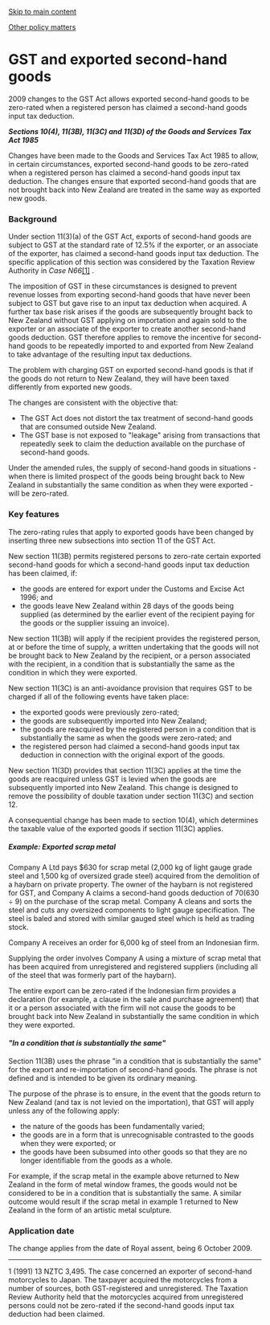 [Skip to main content](#main-content-tt)

[Other policy matters](/new-legislation/act-articles/2009-34/other-policy-matters "Other policy matters")

GST and exported second-hand goods
==================================

2009 changes to the GST Act allows exported second-hand goods to be zero-rated when a registered person has claimed a second-hand goods input tax deduction.

_**Sections 10(4), 11(3B), 11(3C) and 11(3D) of the Goods and Services Tax Act 1985**_

Changes have been made to the Goods and Services Tax Act 1985 to allow, in certain circumstances, exported second-hand goods to be zero-rated when a registered person has claimed a second-hand goods input tax deduction. The changes ensure that exported second-hand goods that are not brought back into New Zealand are treated in the same way as exported new goods.

### Background

Under section 11(3)(a) of the GST Act, exports of second-hand goods are subject to GST at the standard rate of 12.5% if the exporter, or an associate of the exporter, has claimed a second-hand goods input tax deduction. The specific application of this section was considered by the Taxation Review Authority in _Case N66_[\[1\]](#01)
.

The imposition of GST in these circumstances is designed to prevent revenue losses from exporting second-hand goods that have never been subject to GST but gave rise to an input tax deduction when acquired. A further tax base risk arises if the goods are subsequently brought back to New Zealand without GST applying on importation and again sold to the exporter or an associate of the exporter to create another second-hand goods deduction. GST therefore applies to remove the incentive for second-hand goods to be repeatedly imported to and exported from New Zealand to take advantage of the resulting input tax deductions.

The problem with charging GST on exported second-hand goods is that if the goods do not return to New Zealand, they will have been taxed differently from exported new goods.

The changes are consistent with the objective that:

*   The GST Act does not distort the tax treatment of second-hand goods that are consumed outside New Zealand.
*   The GST base is not exposed to "leakage" arising from transactions that repeatedly seek to claim the deduction available on the purchase of second-hand goods.

Under the amended rules, the supply of second-hand goods in situations - when there is limited prospect of the goods being brought back to New Zealand in substantially the same condition as when they were exported - will be zero-rated.

### Key features

The zero-rating rules that apply to exported goods have been changed by inserting three new subsections into section 11 of the GST Act.

New section 11(3B) permits registered persons to zero-rate certain exported second-hand goods for which a second-hand goods input tax deduction has been claimed, if:

*   the goods are entered for export under the Customs and Excise Act 1996; and
*   the goods leave New Zealand within 28 days of the goods being supplied (as determined by the earlier event of the recipient paying for the goods or the supplier issuing an invoice).

New section 11(3B) will apply if the recipient provides the registered person, at or before the time of supply, a written undertaking that the goods will not be brought back to New Zealand by the recipient, or a person associated with the recipient, in a condition that is substantially the same as the condition in which they were exported.

New section 11(3C) is an anti-avoidance provision that requires GST to be charged if all of the following events have taken place:

*   the exported goods were previously zero-rated;
*   the goods are subsequently imported into New Zealand;
*   the goods are reacquired by the registered person in a condition that is substantially the same as when the goods were zero-rated; and
*   the registered person had claimed a second-hand goods input tax deduction in connection with the original export of the goods.

New section 11(3D) provides that section 11(3C) applies at the time the goods are reacquired unless GST is levied when the goods are subsequently imported into New Zealand. This change is designed to remove the possibility of double taxation under section 11(3C) and section 12.

A consequential change has been made to section 10(4), which determines the taxable value of the exported goods if section 11(3C) applies.

##### Example: Exported scrap metal

Company A Ltd pays $630 for scrap metal (2,000 kg of light gauge grade steel and 1,500 kg of oversized grade steel) acquired from the demolition of a haybarn on private property. The owner of the haybarn is not registered for GST, and Company A claims a second-hand goods deduction of $70 ($630 ÷ 9) on the purchase of the scrap metal. Company A cleans and sorts the steel and cuts any oversized components to light gauge specification. The steel is baled and stored with similar gauged steel which is held as trading stock.

Company A receives an order for 6,000 kg of steel from an Indonesian firm.

Supplying the order involves Company A using a mixture of scrap metal that has been acquired from unregistered and registered suppliers (including all of the steel that was formerly part of the haybarn).

The entire export can be zero-rated if the Indonesian firm provides a declaration (for example, a clause in the sale and purchase agreement) that it or a person associated with the firm will not cause the goods to be brought back into New Zealand in substantially the same condition in which they were exported.

#### _"In a condition that is substantially the same"_

Section 11(3B) uses the phrase "in a condition that is substantially the same" for the export and re-importation of second-hand goods. The phrase is not defined and is intended to be given its ordinary meaning.

The purpose of the phrase is to ensure, in the event that the goods return to New Zealand (and tax is not levied on the importation), that GST will apply unless any of the following apply:

*   the nature of the goods has been fundamentally varied;
*   the goods are in a form that is unrecognisable contrasted to the goods when they were exported; or
*   the goods have been subsumed into other goods so that they are no longer identifiable from the goods as a whole.

For example, if the scrap metal in the example above returned to New Zealand in the form of metal window frames, the goods would not be considered to be in a condition that is substantially the same. A similar outcome would result if the scrap metal in example 1 returned to New Zealand in the form of an artistic metal sculpture.

### Application date

The change applies from the date of Royal assent, being 6 October 2009.

* * *

1 (1991) 13 NZTC 3,495. The case concerned an exporter of second-hand motorcycles to Japan. The taxpayer acquired the motorcycles from a number of sources, both GST-registered and unregistered. The Taxation Review Authority held that the motorcycles acquired from unregistered persons could not be zero-rated if the second-hand goods input tax deduction had been claimed.